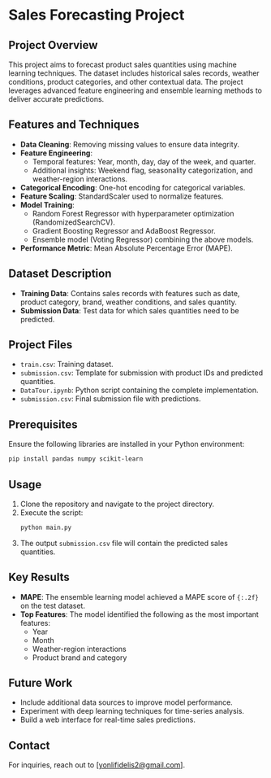# Sales Forecasting Project

## Project Overview
This project aims to forecast product sales quantities using machine learning techniques. The dataset includes historical sales records, weather conditions, product categories, and other contextual data. The project leverages advanced feature engineering and ensemble learning methods to deliver accurate predictions.

## Features and Techniques
- **Data Cleaning**: Removing missing values to ensure data integrity.
- **Feature Engineering**:
  - Temporal features: Year, month, day, day of the week, and quarter.
  - Additional insights: Weekend flag, seasonality categorization, and weather-region interactions.
- **Categorical Encoding**: One-hot encoding for categorical variables.
- **Feature Scaling**: StandardScaler used to normalize features.
- **Model Training**:
  - Random Forest Regressor with hyperparameter optimization (RandomizedSearchCV).
  - Gradient Boosting Regressor and AdaBoost Regressor.
  - Ensemble model (Voting Regressor) combining the above models.
- **Performance Metric**: Mean Absolute Percentage Error (MAPE).

## Dataset Description
- **Training Data**: Contains sales records with features such as date, product category, brand, weather conditions, and sales quantity.
- **Submission Data**: Test data for which sales quantities need to be predicted.

## Project Files
- `train.csv`: Training dataset.
- `submission.csv`: Template for submission with product IDs and predicted quantities.
- `DataTour.ipynb`: Python script containing the complete implementation.
- `submission.csv`: Final submission file with predictions.

## Prerequisites
Ensure the following libraries are installed in your Python environment:
```bash
pip install pandas numpy scikit-learn
```

## Usage
1. Clone the repository and navigate to the project directory.
2. Execute the script:
   ```bash
   python main.py
   ```
3. The output `submission.csv` file will contain the predicted sales quantities.

## Key Results
- **MAPE**: The ensemble learning model achieved a MAPE score of `{:.2f}` on the test dataset.
- **Top Features**:
  The model identified the following as the most important features:
  - Year
  - Month
  - Weather-region interactions
  - Product brand and category

## Future Work
- Include additional data sources to improve model performance.
- Experiment with deep learning techniques for time-series analysis.
- Build a web interface for real-time sales predictions.

## Contact
For inquiries, reach out to [yonlifidelis2@gmail.com].
